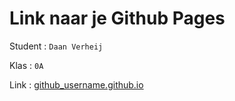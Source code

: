 # Link naar je Github Pages

Student : `Daan Verheij`

Klas    : `0A`

Link    : [github_username.github.io](github_username.github.io)